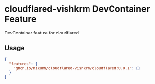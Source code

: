# cloudflared-vishkrm DevContainer Feature

DevContainer feature for cloudflared.

## Usage

```json
{
  "features": {
    "ghcr.io/nikunh/cloudflared-vishkrm/cloudflared:0.0.1": {}
  }
}
```
